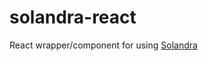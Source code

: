# solandra-react
  
React wrapper/component for using [Solandra](https://github.com/jamesporter/solandra/)
